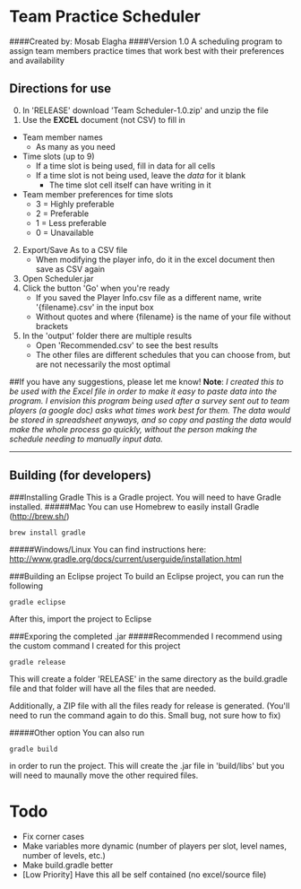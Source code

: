 # Team Practice Scheduler
####Created by: Mosab Elagha
####Version 1.0
A scheduling program to assign team members practice times that work best with their preferences and availability

## Directions for use
0. In 'RELEASE' download 'Team Scheduler-1.0.zip' and unzip the file
1. Use the **EXCEL** document (not CSV) to fill in
  * Team member names
    * As many as you need 
  * Time slots (up to 9)
    * If a time slot is being used, fill in data for all cells
    * If a time slot is not being used, leave the *data* for it blank
      * The time slot cell itself can have writing in it
  * Team member preferences for time slots
    * 3 = Highly preferable
    * 2 = Preferable
    * 1 = Less preferable
    * 0 = Unavailable
2. Export/Save As to a CSV file
   * When modifying the player info, do it in the excel document then save as CSV again
3. Open Scheduler.jar
4. Click the button 'Go' when you're ready
   * If you saved the Player Info.csv file as a different name, write '{filename}.csv' in the input box
    * Without quotes and where {filename} is the name of your file without brackets
5. In the 'output' folder there are multiple results
   * Open 'Recommended.csv' to see the best results
   * The other files are different schedules that you can choose from, but are not necessarily the most optimal

##If you have any suggestions, please let me know!
**Note**: *I created this to be used with the Excel file in order to make it easy to paste data into the program. I envision this program being used after a survey sent out to team players (a google doc) asks what times work best for them. The data would be stored in spreadsheet anyways, and so copy and pasting the data would make the whole process go quickly, without the person making the schedule needing to manually input data.*

------

## Building (for developers)
###Installing Gradle
This is a Gradle project. You will need to have Gradle installed.
#####Mac
You can use Homebrew to easily install Gradle (http://brew.sh/)

    brew install gradle

#####Windows/Linux
You can find instructions here: http://www.gradle.org/docs/current/userguide/installation.html

###Building an Eclipse project
To build an Eclipse project, you can run the following

    gradle eclipse

After this, import the project to Eclipse

###Exporing the completed .jar
#####Recommended
I recommend using the custom command I created for this project

    gradle release
This will create a folder 'RELEASE' in the same directory as the build.gradle file and that folder will have all the files that are needed.

Additionally, a ZIP file with all the files ready for release is generated. (You'll need to run the command again to do this. Small bug, not sure how to fix)

#####Other option
You can also run 

    gradle build
in order to run the project. This will create the .jar file in 'build/libs' but you will need to maunally move the other required files.

# Todo
* Fix corner cases
* Make variables more dynamic (number of players per slot, level names, number of levels, etc.)
* Make build.gradle better
* [Low Priority] Have this all be self contained (no excel/source file)
